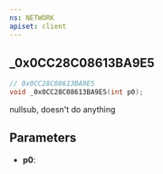 ```yaml
---
ns: NETWORK
apiset: client
---
```

## _0x0CC28C08613BA9E5

```c
// 0x0CC28C08613BA9E5
void _0x0CC28C08613BA9E5(int p0);
```

nullsub, doesn't do anything

## Parameters
* **p0**: